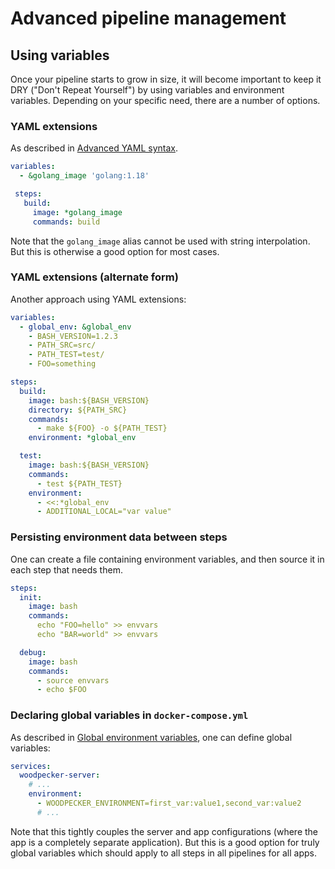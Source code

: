 # Advanced pipeline management

## Using variables

Once your pipeline starts to grow in size, it will become important to keep it DRY ("Don't Repeat Yourself") by using variables and environment variables. Depending on your specific need, there are a number of options.

### YAML extensions

As described in [Advanced YAML syntax](/docs/docs/20-usage/35-advanced-yaml-syntax.md).
```yml
variables:
  - &golang_image 'golang:1.18'

 steps:
   build:
     image: *golang_image
     commands: build
```
Note that the `golang_image` alias cannot be used with string interpolation. But this is otherwise a good option for most cases.

### YAML extensions (alternate form)

Another approach using YAML extensions:
```yml
variables:
  - global_env: &global_env
    - BASH_VERSION=1.2.3
    - PATH_SRC=src/
    - PATH_TEST=test/
    - FOO=something

steps:
  build:
    image: bash:${BASH_VERSION}
    directory: ${PATH_SRC}
    commands:
      - make ${FOO} -o ${PATH_TEST}
    environment: *global_env

  test:
    image: bash:${BASH_VERSION}
    commands:
      - test ${PATH_TEST}
    environment:
      - <<:*global_env
      - ADDITIONAL_LOCAL="var value"
```

### Persisting environment data between steps

One can create a file containing environment variables, and then source it in each step that needs them.
```yml
steps:
  init:
    image: bash
    commands:
      echo "FOO=hello" >> envvars
      echo "BAR=world" >> envvars

  debug:
    image: bash
    commands:
      - source envvars
      - echo $FOO
```

### Declaring global variables in `docker-compose.yml`

As described in [Global environment variables](/docs/docs/20-usage/50-environment.md#global-environment-variables), one can define global variables:
```yml
services:
  woodpecker-server:
    # ...
    environment:
      - WOODPECKER_ENVIRONMENT=first_var:value1,second_var:value2
      # ...
```
Note that this tightly couples the server and app configurations (where the app is a completely separate application). But this is a good option for truly global variables which should apply to all steps in all pipelines for all apps.
